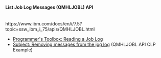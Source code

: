 <h4>List Job Log Messages (QMHLJOBL) API</h4><br />https://www.ibm.com/docs/en/i/7.5?topic=ssw_ibm_i_75/apis/QMHLJOBL.html
<ul>
  <li><a href="https://www.mcpressonline.com/programming-other/general/programmers-toolbox-reading-a-job-log">Programmer's Toolbox: Reading a Job Log</a></li>
  <li><a href="https://archive.midrange.com/midrange-l/199810/msg00146.html">Subject: Removing messages from the jog log</a> (QMHLJOBL API CLP Example)</li>
</ul>
